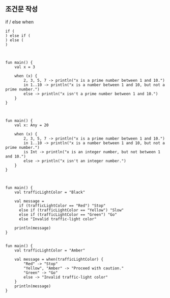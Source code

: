 

 ## 조건문 작성
  
if / else
when


    if (
    ) else if (
    ) else (
    )



    fun main() {
        val x = 3
    
        when (x) {
            2, 3, 5, 7 -> println("x is a prime number between 1 and 10.")
            in 1..10 -> println("x is a number between 1 and 10, but not a prime number.")
            else -> println("x isn't a prime number between 1 and 10.")
        }
    }



    fun main() {
        val x: Any = 20
    
        when (x) {
            2, 3, 5, 7 -> println("x is a prime number between 1 and 10.")
            in 1..10 -> println("x is a number between 1 and 10, but not a prime number.")
            is Int -> println("x is an integer number, but not between 1 and 10.")
            else -> println("x isn't an integer number.")
        }
    }



    fun main() {
        val trafficLightColor = "Black"
    
        val message =
          if (trafficLightColor == "Red") "Stop"
          else if (trafficLightColor == "Yellow") "Slow"
          else if (trafficLightColor == "Green") "Go"
          else "Invalid traffic-light color"
    
        println(message)
    }


    fun main() {
        val trafficLightColor = "Amber"
    
        val message = when(trafficLightColor) {
            "Red" -> "Stop"
            "Yellow", "Amber" -> "Proceed with caution."
            "Green" -> "Go"
            else -> "Invalid traffic-light color"
        }
        println(message)
    }

















    
